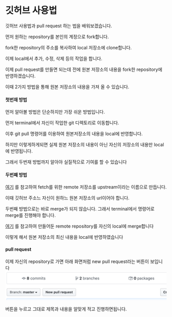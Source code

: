 # 깃허브 사용법

깃허브 사용법과 pull request 하는 법을 배워보겠습니다.

먼저 원하는 repository를 본인의 계정으로 fork합니다.

fork한 repository의 주소를 복사하여 local 저장소에 clone합니다.

이제 local에서 추가, 수정, 삭제 등의 작업을 합니다.


이제 pull request를 만들면 되는데 전에 원본 저장소의 내용을 fork한 repository에 반영하겠습니다.

이때 2가지 방법을 통해 원본 저장소의 내용을 가져 올 수 있습니다.

#### 첫번재 방법

먼저 알아볼 방법은 단순하지만 가장 쉬운 방법입니다.

먼저 terminal에서 자신이 작업한 git 디렉토리로 이동합니다.

이후 git pull 명령어를 이용하여 원본저장소의 내용을 local에 반영합니다.

하지만 이렇게하게되면 실제 원본 저장소의 내용이 아닌 자신의 저장소의 내용만 local에 반영됩니다.

그래서 두번재 방법까지 알아야 실질적으로 기여를 할 수 있습니다


#### 두번째 방법

[여기](https://help.github.com/en/github/collaborating-with-issues-and-pull-requests/configuring-a-remote-for-a-fork) 를 참고하여 fetch를 위한 remote 저장소를 upstream이라는 이름으로 만듭니다.

이때 깃허브 주소느 자신이 원하느 원본 저장소의 url이어야 합니다.

두번째 방법으로는 바로 merge가 되지 않습니다. 그래서 terminal에서 명령어로 merge를 진행해야 합니다.

[여기](https://help.github.com/en/github/collaborating-with-issues-and-pull-requests/syncing-a-fork) 를 참고하여 만들어둔 remote repository를 자신의 local에 merge합니다

이렇게 해서 원본 저장소의 최신 내용을 local에 반영하였습니다

#### pull request   

이제 자신의 repository로 가면 아래 화면처럼 new pull request라는 버튼이 보입니다
![이미지](https://raw.githubusercontent.com/Bue-von-hon/Developer-s-Journal/master/2018%20김태훈/2020images/Screen%20Shot%202020-05-21%20at%207.41.31%20AM.png)

버튼을 누르고 그대로 제목과 내용을 알맞게 적고 진행하면됩니다.
